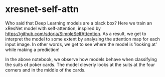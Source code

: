 # xresnet-self-attn
Who said that Deep Learning models are a black box? Here we train an xResNet model with self-attention, inspired by  https://github.com/sdoria/SimpleSelfAttention.
As a result, we get to interpret the model to some extent by analysing the attention map for each input image. In other words, we get to see where the model is 'looking at' while making a prediction!

In the above notebook, we observe how models behave when classifying the suits of poker cards. The model cleverly looks at the suits at the four corners and in the middle of the cards.
